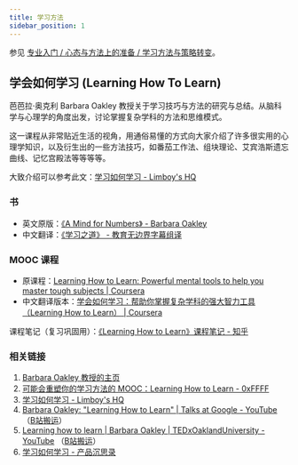 ```yaml
---
title: 学习方法
sidebar_position: 1
---
```


参见 [专业入门 / 心态与方法上的准备 / 学习方法与策略转变](/getting-started/mental-preparation#6-学习方法与策略转变)。

## 学会如何学习 (Learning How To Learn)

芭芭拉·奥克利 Barbara Oakley 教授关于学习技巧与方法的研究与总结。从脑科学与心理学的角度出发，讨论掌握复杂学科的方法和思维模式。

这一课程从非常贴近生活的视角，用通俗易懂的方式向大家介绍了许多很实用的心理学知识，以及衍生出的一些方法技巧，如番茄工作法、组块理论、艾宾浩斯遗忘曲线、记忆宫殿法等等等等。

大致介绍可以参考此文：[学习如何学习 - Limboy's HQ](https://limboy.me/posts/learning-how-to-learn/)

### 书
* 英文原版：[《A Mind for Numbers》 - Barbara Oakley](https://book.douban.com/subject/25913349/)
* 中文翻译：[《学习之道》 - 教育无边界字幕组译](https://book.douban.com/subject/26895988/)

### MOOC 课程
* 原课程：[Learning How to Learn: Powerful mental tools to help you master tough subjects | Coursera](https://www.coursera.org/learn/learning-how-to-learn)
* 中文翻译版本：[学会如何学习：帮助你掌握复杂学科的强大智力工具（Learning How to Learn） | Coursera](https://www.coursera.org/learn/ruhe-xuexi/)

课程笔记（复习巩固用）：[《Learning How to Learn》课程笔记 - 知乎](https://zhuanlan.zhihu.com/p/25787003)

### 相关链接
1. [Barbara Oakley 教授的主页](https://barbaraoakley.com/)
2. [可能会重塑你的学习方法的 MOOC：Learning How to Learn - 0xFFFF](https://0xffff.one/d/74)
3. [学习如何学习 - Limboy's HQ](https://limboy.me/posts/learning-how-to-learn/)
4. [Barbara Oakley: "Learning How to Learn" | Talks at Google - YouTube](https://www.youtube.com/watch?v=vd2dtkMINIw) （[B站搬运](https://www.bilibili.com/video/av62416469)）
5. [Learning how to learn | Barbara Oakley | TEDxOaklandUniversity - YouTube](https://www.youtube.com/watch?v=O96fE1E-rf8) （[B站搬运](https://www.bilibili.com/video/av56500276)）
6. [学习如何学习 - 产品沉思录](https://pmthinking.notion.site/4d92410d370849c1be0bde496b6d60bb)

